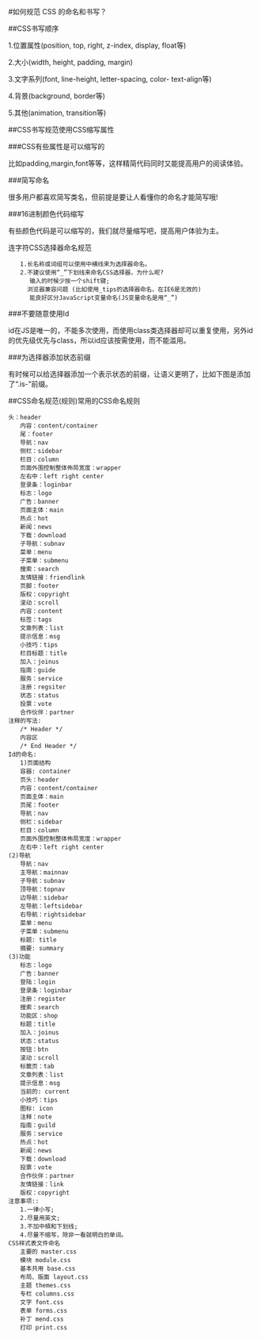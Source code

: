 #如何规范 CSS 的命名和书写？


##CSS书写顺序

1.位置属性(position, top, right, z-index, display, float等)

2.大小(width, height, padding, margin)

3.文字系列(font, line-height, letter-spacing, color- text-align等)

4.背景(background, border等)

5.其他(animation, transition等)

##CSS书写规范使用CSS缩写属性

###CSS有些属性是可以缩写的

比如padding,margin,font等等，这样精简代码同时又能提高用户的阅读体验。

###简写命名

很多用户都喜欢简写类名，但前提是要让人看懂你的命名才能简写哦!

###16进制颜色代码缩写

有些颜色代码是可以缩写的，我们就尽量缩写吧，提高用户体验为主。

连字符CSS选择器命名规范
```
　　1.长名称或词组可以使用中横线来为选择器命名。
　　2.不建议使用“_”下划线来命名CSS选择器，为什么呢?
      输入的时候少按一个shift键;
　　  浏览器兼容问题 (比如使用_tips的选择器命名，在IE6是无效的)
      能良好区分JavaScript变量命名(JS变量命名是用“_”)
```

###不要随意使用Id

id在JS是唯一的，不能多次使用，而使用class类选择器却可以重复使用，另外id的优先级优先与class，所以id应该按需使用，而不能滥用。　

###为选择器添加状态前缀

有时候可以给选择器添加一个表示状态的前缀，让语义更明了，比如下图是添加了“.is-”前缀。

##CSS命名规范(规则)常用的CSS命名规则

```
头：header
　　内容：content/container
　　尾：footer
　　导航：nav
　　侧栏：sidebar
　　栏目：column
　　页面外围控制整体佈局宽度：wrapper
　　左右中：left right center
　　登录条：loginbar
　　标志：logo
　　广告：banner
　　页面主体：main
　　热点：hot
　　新闻：news
　　下载：download
　　子导航：subnav
　　菜单：menu
　　子菜单：submenu
　　搜索：search
　　友情链接：friendlink
　　页脚：footer
　　版权：copyright
　　滚动：scroll
　　内容：content
　　标签：tags
　　文章列表：list
　　提示信息：msg
　　小技巧：tips
　　栏目标题：title
　　加入：joinus
　　指南：guide
　　服务：service
　　注册：regsiter
　　状态：status
　　投票：vote
　　合作伙伴：partner
注释的写法:
　　/* Header */
　　内容区
　　/* End Header */
Id的命名:
　　1)页面结构
　　容器: container
　　页头：header
　　内容：content/container
　　页面主体：main
　　页尾：footer
　　导航：nav
　　侧栏：sidebar
　　栏目：column
　　页面外围控制整体佈局宽度：wrapper
　　左右中：left right center
(2)导航
　　导航：nav
　　主导航：mainnav
　　子导航：subnav
　　顶导航：topnav
　　边导航：sidebar
　　左导航：leftsidebar
　　右导航：rightsidebar
　　菜单：menu
　　子菜单：submenu
　　标题: title
　　摘要: summary
(3)功能
　　标志：logo
　　广告：banner
　　登陆：login
　　登录条：loginbar
　　注册：register
　　搜索：search
　　功能区：shop
　　标题：title
　　加入：joinus
　　状态：status
　　按钮：btn
　　滚动：scroll
　　标籤页：tab
　　文章列表：list
　　提示信息：msg
　　当前的: current
　　小技巧：tips
　　图标: icon
　　注释：note
　　指南：guild
　　服务：service
　　热点：hot
　　新闻：news
　　下载：download
　　投票：vote
　　合作伙伴：partner
　　友情链接：link
　　版权：copyright
注意事项::
　　1.一律小写;
　　2.尽量用英文;
　　3.不加中槓和下划线;
　　4.尽量不缩写，除非一看就明白的单词。
CSS样式表文件命名
　　主要的 master.css
　　模块 module.css
　　基本共用 base.css
　　布局、版面 layout.css
　　主题 themes.css
　　专栏 columns.css
　　文字 font.css
　　表单 forms.css
　　补丁 mend.css
　　打印 print.css
```

